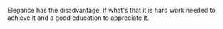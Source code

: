 Elegance has the disadvantage, if what's that it is hard work needed to achieve it and a good education to appreciate it.

